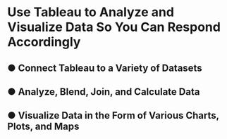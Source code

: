 # Use Tableau to Analyze and Visualize Data So You Can Respond Accordingly

## ● Connect Tableau to a Variety of Datasets
## ● Analyze, Blend, Join, and Calculate Data
## ● Visualize Data in the Form of Various Charts, Plots, and Maps
